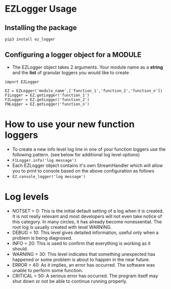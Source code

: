 # EZLogger Usage

## Installing the package

`pip3 install ez_logger`

## Configuring a logger object for a MODULE

* The EZLogger object takes 2 arguments. Your module name as a **string** and the **list** of granular loggers you would like to create
```
import EZLogger

EZ = EZLogger('module_name',['function_1','function_2','function_n'])
F1Logger = EZ.getLogger('function_1')
F2Logger = EZ.getLogger('function_2')
FNLogger = EZ.getLogger('function_n')
```

# How to use your new function loggers

* To create a new info level log line in one of your function loggers use the following pattern. (see below for additional log level options)
* `F1Logger.info('log message')`
* Each EZLogger object contains it's own StreamHandler which will allow you to print to console based on the above configuration as follows
* `EZ.console_logger('log message')`

# Log levels

* NOTSET = 0: This is the initial default setting of a log when it is created. It is not really relevant and most developers will not even take notice of this category. In many circles, it has already become nonessential. The root log is usually created with level WARNING.
* DEBUG = 10: This level gives detailed information, useful only when a problem is being diagnosed.
* INFO = 20: This is used to confirm that everything is working as it should.
* WARNING = 30: This level indicates that something unexpected has happened or some problem is about to happen in the near future.
* ERROR = 40: As it implies, an error has occurred. The software was unable to perform some function.
* CRITICAL = 50: A serious error has occurred. The program itself may shut down or not be able to continue running properly.
